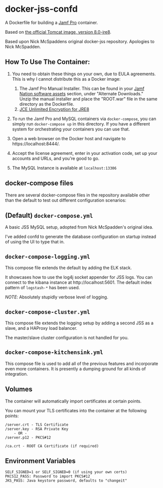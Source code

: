 docker-jss-confd
================

A Dockerfile for building a [Jamf Pro](http://www.jamf.com/products/jamf-pro/) container.

Based on [the official Tomcat image, version 8.0-jre8](https://registry.hub.docker.com/_/tomcat/).

Based upon Nick McSpaddens original docker-jss repository. Apologies to Nick McSpadden.

How To Use The Container:
-----
1. You need to obtain these things on your own, due to EULA agreements.  This is why I cannot distribute this as a Docker image:
	1. The Jamf Pro Manual Installer.  This can be found in your [Jamf Nation software assets](https://www.jamf.com/jamf-nation/my/products) section, under "Alternate Downloads."  
	   Unzip the manual installer and place the "ROOT.war" file in the same directory as the Dockerfile.
	2. [JCE Unlimited Encryption for JRE8](http://www.oracle.com/technetwork/java/javase/downloads/jce8-download-2133166.html)

2. To run the Jamf Pro and MySQL containers via `docker-compose`, you can simply run `docker-compose up` in this directory. 
   If you have a different system for orchestrating your containers you can use that.
3. Open a web browser on the Docker host and navigate to https://localhost:8444/.
4. Accept the license agreement, enter in your activation code, set up your accounts and URLs, and you're good to go.
5. The MySQL Instance is available at `localhost:13306`

docker-compose files
--------------------

There are several docker-compose files in the repository available other
than the default to test out different configuration scenarios:

## (Default) `docker-compose.yml` ##
 
A basic JSS MySQL setup, adopted from Nick McSpadden's original idea.

I've added confd to generate the database configuration on startup instead of using the UI to type that in.

## `docker-compose-logging.yml` ##

This compose file extends the default by adding the ELK stack.

It showcases how to use the log4j socket appender for JSS logs.
You can connect to the kibana instance at http://localhost:5601.
The default index pattern of `logstash-*` has been used.

*NOTE*: Absolutely stupidly verbose level of logging.

## `docker-compose-cluster.yml` ## 

This compose file extends the logging setup by adding a second JSS as a slave,
and a HAProxy load balancer. 

The master/slave cluster configuration is not handled for you.


## `docker-compose-kitchensink.yml` ##

This compose file is used to add all of the previous features and
incorporate even more containers. It is presently a dumping ground for
all kinds of integration.

## Volumes

The container will automatically import certificates at certain points.

You can mount your TLS certificates into the container at the following points:

```
/server.crt - TLS Certificate
/server.key - RSA Private Key
    - OR - 
/server.p12 - PKCS#12

/ca.crt - ROOT CA Certificate (if required)

```

## Environment Variables ##

```
SELF_SIGNED=1 or SELF_SIGNED=0 (if using your own certs)
PKCS12_PASS: Password to import PKCS#12
JKS_PASS: Java keystore password, defaults to "changeit"
```
